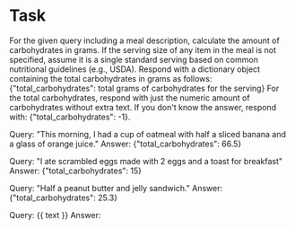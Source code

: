 # Task
For the given query including a meal description, calculate the amount of carbohydrates in grams. If the serving size of any item in the meal is not specified, assume it is a single standard serving based on common nutritional guidelines (e.g., USDA).
Respond with a dictionary object containing the total carbohydrates in grams as follows:
{"total_carbohydrates": total grams of carbohydrates for the serving}
For the total carbohydrates, respond with just the numeric amount of carbohydrates without extra text. If you don't know the answer,
respond with:
{"total_carbohydrates": -1}.

Query: "This morning, I had a cup of oatmeal with half a sliced banana and a glass of orange juice."
Answer: {"total_carbohydrates": 66.5}

Query: "I ate scrambled eggs made with 2 eggs and a toast for breakfast"
Answer: {"total_carbohydrates": 15}

Query: "Half a peanut butter and jelly sandwich."
Answer: {"total_carbohydrates": 25.3}

Query: {{ text }}
Answer: